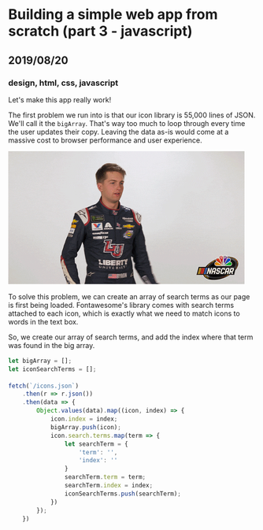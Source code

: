 # Building a simple web app from scratch (part 3 - javascript)
## 2019/08/20
### design, html, css, javascript

Let's make this app really work!

The first problem we run into is that our icon library is 55,000 lines of JSON. We'll call it the `bigArray`. That's way too much to loop through every time the user updates their copy. Leaving the data as-is would come at a massive cost to browser performance and user experience.

![panting gif](/images/blog/panting.gif)

To solve this problem, we can create an array of search terms as our page is first being loaded. Fontawesome's library comes with search terms attached to each icon, which is exactly what we need to match icons to words in the text box.

So, we create our array of search terms, and add the index where that term was found in the big array.

```javascript
let bigArray = [];
let iconSearchTerms = [];

fetch(`/icons.json`)
    .then(r => r.json())
    .then(data => {
        Object.values(data).map((icon, index) => {
            icon.index = index;
            bigArray.push(icon);
            icon.search.terms.map(term => {
                let searchTerm = {
                    'term': '',
                    'index': ''
                }
                searchTerm.term = term;
                searchTerm.index = index;
                iconSearchTerms.push(searchTerm);
            })
        });
    })
```